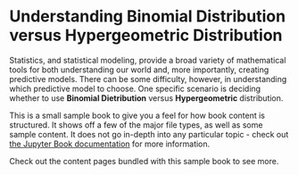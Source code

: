 # Understanding Binomial Distribution versus Hypergeometric Distribution

Statistics, and statistical modeling, provide a broad variety of mathematical tools for both understanding our world and, more importantly, creating predictive models. There can be some difficulty, however, in understanding which predictive model to choose.  One specific scenario is deciding whether to use **Binomial Dietribution** versus **Hypergeometric** distribution.






This is a small sample book to give you a feel for how book content is
structured.
It shows off a few of the major file types, as well as some sample content.
It does not go in-depth into any particular topic - check out [the Jupyter Book documentation](https://jupyterbook.org) for more information.

Check out the content pages bundled with this sample book to see more.

```{tableofcontents}
```
